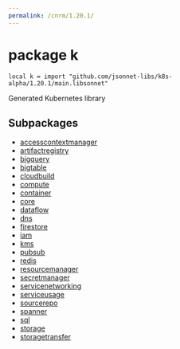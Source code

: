 ```yaml
---
permalink: /cnrm/1.20.1/
---
```


# package k

```jsonnet
local k = import "github.com/jsonnet-libs/k8s-alpha/1.20.1/main.libsonnet"
```

Generated Kubernetes library

## Subpackages

* [accesscontextmanager](accesscontextmanager.md)
* [artifactregistry](artifactregistry.md)
* [bigquery](bigquery.md)
* [bigtable](bigtable.md)
* [cloudbuild](cloudbuild.md)
* [compute](compute.md)
* [container](container.md)
* [core](core.md)
* [dataflow](dataflow.md)
* [dns](dns.md)
* [firestore](firestore.md)
* [iam](iam.md)
* [kms](kms.md)
* [pubsub](pubsub.md)
* [redis](redis.md)
* [resourcemanager](resourcemanager.md)
* [secretmanager](secretmanager.md)
* [servicenetworking](servicenetworking.md)
* [serviceusage](serviceusage.md)
* [sourcerepo](sourcerepo.md)
* [spanner](spanner.md)
* [sql](sql.md)
* [storage](storage.md)
* [storagetransfer](storagetransfer.md)